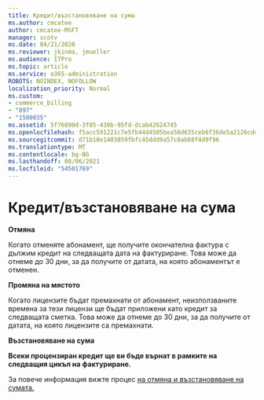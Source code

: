 ```yaml
---
title: Кредит/възстановяване на сума
ms.author: cmcatee
author: cmcatee-MSFT
manager: scotv
ms.date: 04/21/2020
ms.reviewer: jkinma, jmueller
ms.audience: ITPro
ms.topic: article
ms.service: o365-administration
ROBOTS: NOINDEX, NOFOLLOW
localization_priority: Normal
ms.custom:
- commerce_billing
- "897"
- "1500035"
ms.assetid: 5f76890d-3f85-430b-95fd-dcab42624745
ms.openlocfilehash: f5acc591221c7e5fb44d4505bea56d635ceb6f36de5a2126cdcf40f815168a1e
ms.sourcegitcommit: d71b18e1403859fbfc45ddd9a57c8ab68f4d9f96
ms.translationtype: MT
ms.contentlocale: bg-BG
ms.lasthandoff: 08/06/2021
ms.locfileid: "54501769"
---
```

# <a name="creditrefund"></a>Кредит/възстановяване на сума

**Отмяна**
  
Когато отменяте абонамент, ще получите окончателна фактура с дължим кредит на следващата дата на фактуриране. Това може да отнеме до 30 дни, за да получите от датата, на която абонаментът е отменен.
  
**Промяна на мястото**
  
Когато лицензите бъдат премахнати от абонамент, неизползваните времена за тези лицензи ще бъдат приложени като кредит за следващата сметка. Това може да отнеме до 30 дни, за да получите от датата, на която лицензите са премахнати.

**Възстановяване на сума**

**Всеки процензиран кредит ще ви бъде върнат в рамките на следващия цикъл на фактуриране.**

За повече информация вижте процес [на отмяна и възстановяване на сумата.](/microsoft-365/commerce/subscriptions/cancel-your-subscription) 
